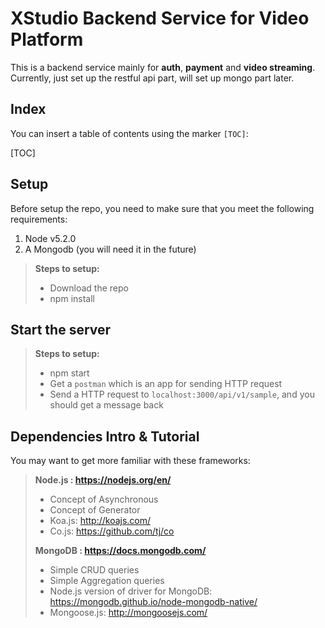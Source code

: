 XStudio Backend Service for Video Platform
===================

This is a backend service mainly for **auth**, **payment** and **video streaming**. Currently, just set up the restful api part, will set up mongo part later.


Index
-------------

You can insert a table of contents using the marker `[TOC]`:

[TOC]


Setup
-------------

Before setup the repo, you need to make sure that you meet the following requirements:

1. Node v5.2.0
2. A Mongodb (you will need it in the future)

> **Steps to setup:**
> 
> - Download the repo
> - npm install

Start the server
-------------

> **Steps to setup:**
> 
> - npm start
> - Get a `postman` which is an app for sending HTTP request
> - Send a HTTP request to `localhost:3000/api/v1/sample`, and you should get a message back


Dependencies Intro & Tutorial
-------------
You may want to get more familiar with these frameworks:
> **Node.js : https://nodejs.org/en/**
> 
> - Concept of Asynchronous
> - Concept of Generator
> - Koa.js: http://koajs.com/
> - Co.js: https://github.com/tj/co
> 
> **MongoDB : https://docs.mongodb.com/**
> 
> - Simple CRUD queries
> - Simple Aggregation queries
> - Node.js version of driver for MongoDB: https://mongodb.github.io/node-mongodb-native/
> - Mongoose.js: http://mongoosejs.com/
